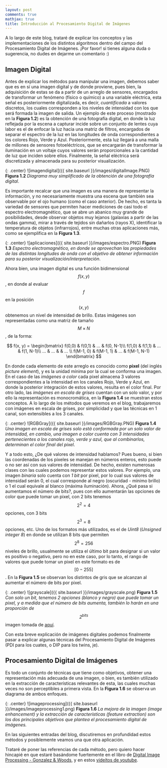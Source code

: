 ```yaml
---
layout: post
comments: true
mathjax: true
title: Introducción al Procesamiento Digital de Imágenes
---
```

A lo largo de este blog, trataré de explicar los conceptos y las implementaciones de los distintos algoritmos dentro del campo del Procesamiento Digital de Imágenes. ¡Por favor! si tienes alguna duda o sugerencia, no dudes en dejarme un comentario :)


## Imagen Digital

Antes de explicar los métodos para manipular una imagen, debemos saber que es en sí una imagen digital y de donde proviene, pues bien, la adquisición de estas se da a partir de un arreglo de sensores, encargados de transformar un fenómeno (físico o químico) a una variable eléctrica, esta señal es posteriormente digitalizada, es decir, _cuantificada_ a valores discretos, los cuales corresponden a los niveles de intensidad con los que será formada la imagen de salida. Un ejemplo de este proceso (mostrado en la __Figura 1.2__) es la obtención de una fotografía digital, en donde la luz reflejada por la escena a capturar incide sobre un conjunto de lentes cuya labor es el de enfocar la luz hacia una matriz de filtros, encargados de separar el espectro de la luz en las longitudes de onda correspondientes a los colores Rojo, Verde y Azul. Posteriormente, esta luz llegará a una malla de millones de sensores fotoeléctricos, que se encargarán de transformar la iluminación en un voltaje cuyos valores serán proporcionales a la cantidad de luz que inciden sobre ellos. Finalmente, la señal eléctrica será discretizada y almacenada para su posterior visualización.

{: .center}
![imagendigital]({{ site.baseurl }}/images/digitalImage.PNG)
 __Figura 1.2__ _Diagrama muy simplificado de la obtención de una fotografía digital_.

Es importante recalcar que una imagen es una manera de representar la información, y no necesariamente muestra una escena que también sea observable por el ojo humano (como el caso anterior). De hecho, es tanta la variedad de sensores que permiten hacer mediciones de casi todo el espectro electromagnético, que se abre un abanico muy grande de posibilidades, desde observar objetos muy lejanos (galaxias a partir de las ondas gamma), mirar a través de tejidos sin dañarlos (rayos X), identificar la temperatura de objetos (infrarrojos), entre muchas otras aplicaciones más, como se ejemplifica en la __Figura 1.3__.

{: .center}
![aplicaciones]({{ site.baseurl }}/images/espectro.PNG)
 __Figura 1.3__ _Espectro electromagnético, en donde se aprovechan las propiedades de las distintas longitudes de onda con el objetivo de obtener información para su posterior visualización/interpretación_.

Ahora bien, una imagen digital es una función bidimensional $$f(x, y)$$, en donde al evaluar $$f$$ en la posición $$(x, y)$$ obtenemos un nivel de intensidad de brillo. Estas imágenes son representadas como una matriz de tamaño $$M \times N$$, de la forma:

$$
f(x, y) = \begin{bmatrix}
f(0,0) & f(0,1) & ... & f(0, N-1)\\ 
f(1,0) & f(1,1) & ... & f(1, N-1)\\ 
... & ... &  & ... \\ 
f(M-1, 0) & f(M-1, 1) & ... & f(M-1, N-1)
\end{bmatrix}
$$

En donde cada elemento de este arreglo es conocido como __pixel__ (del inglés _picture element_), y es la unidad mínima
por la cual se conforma una imagen. En el caso de las _imágenes a color_ cada pixel almacena 3 valores correspondientes a la intensidad en los canales Rojo, Verde y Azul, en donde la posterior integración de estos valores, resulta en el color final. Por otro lado, las _imágenes en escala de grises_ cuentan con un solo valor, y por ello la representación es monocromática, en la __Figura 1.4__ se muestran estos conceptos. A lo largo de los métodos que veremos en el blog, trabajaremos con imágenes en escala de grises, por simplicidad y que las técnicas en 1 canal, son extensibles a los 3 canales.

{: .center}
![RGBGray]({{ site.baseurl }}/images/RGBGray.PNG)
 __Figura 1.4__ _Una imagen en escala de grises solo está conformada por un solo valor de intensidad, en cambio, una imagen a color cuenta con 3 intensidades pertenecientes a los canales rojo, verde y azul, que al combinarlos, determinan el color final del pixel_.

Y a todo esto, ¿De qué valores de intensidad hablamos? Pues bueno, si bien las coordenadas de los pixeles se manejan en números enteros, esto puede o no ser así con sus valores de intensidad. De hecho, existen numerosas clases con las cuales podemos representar estos valores. Por ejemplo, una imagen _binaria_ solo cuenta con _1 bit_ por pixel, por lo cual sus valores de intensidad serán 0, el cual corresponde al negro (oscuridad - mínimo brillo) o 1 el cual equivale al blanco (máxima iluminación). Ahora, ¿Qué pasa si aumentamos el número de bits?, pues con ello aumentarán las opciones de color que puede tomar un pixel, con 2 bits tenemos $$2^{2} = 4$$ opciones, con 3 bits $$2^{3} = 8$$ opciones, etc. Uno de los formatos más utilizados, es el de _Uint8_ (_Unsigned integer 8_) en donde se utilizan 8 bits que permiten $$2^{8} = 256$$ niveles de brillo, usualmente se utiliza el último bit para designar si un valor es positivo o negativo, pero no en este caso, por lo tanto, el rango de valores que puede tomar un pixel en este formato es de $$[0 - 255]$$. En la __Figura 1.5__ se observan los distintos de gris que se alcanzan al aumentar el número de bits por pixel.

{: .center}
![grayscale]({{ site.baseurl }}/images/grayscale.png)
 __Figura 1.5__ _Con solo un bit, tenemos 2 opciones (blanco y negro) que puede tomar un pixel, y a medida que el número de bits aumenta, también lo harán en una proporción de $$2^{bits}$$_ imagen tomada de [aquí](https://petapixel.com/2018/09/19/8-12-14-vs-16-bit-depth-what-do-you-really-need/).

Con esta breve explicación de imágenes digitales podemos finalmente pasar a explicar algunas técnicas del Procesamiento Digital de Imágenes (PDI para los cuates, o DIP para los twins, je). 


## Procesamiento Digital de Imágenes
Es todo un conjunto de técnicas que tiene como objetivos, obtener una representación más adecuada de una imagen, o bien, es también utilizado en la extracción de características relevantes de esta, las cuales muchas veces no son perceptibles a primera vista. En la __Figura 1.6__ se observa un diagrama de ambos enfoques.

{: .center}
![imageprocessing]({{ site.baseurl }}/images/imageprocessing1.png)
 __Figura 1.6__ _La mejora de la imagen (image enhancement) y la extracción de características (feature extraction) son los dos principales objetivos que plantea el procesamiento digital de imágenes._

En las siguientes entradas del blog, discutiremos en profundidad estos métodos y posiblemente veamos una que otra aplicación. 

Trataré de poner las referencias de cada método, pero quiero hacer hincapié en que estaré basándome fuertemente en el libro de [Digital Image Processing - Gonzalez & Woods](https://www.amazon.com/Digital-Image-Processing-Rafael-Gonzalez/dp/0133356728), y en estos [videítos de youtube](https://www.youtube.com/watch?v=UhDlL-tLT2U&list=PLuh62Q4Sv7BUf60vkjePfcOQc8sHxmnDX).






